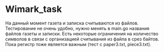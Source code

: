 # Wimark_task

На данный момент газета и записка считываются из файлов.
Тестирование не очень удобно, нужно менять в main.go названия файлов газеты и записки.
Есть некоторые ограничения на количество символов в связи с организацией считывания из файла в срез байтов.
Пока регистр тоже является важным (тест с paper3.txt, piece3.txt).
